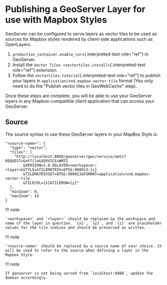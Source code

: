 # Publishing a GeoServer Layer for use with Mapbox Styles

GeoServer can be configured to serve layers as vector tiles to be used as sources for Mapbox styles rendered by client-side applications such as OpenLayers.

1.  `production_container.enable_cors`{.interpreted-text role="ref"} in GeoServer.
2.  Install the `Vector Tiles <vectortiles.install>`{.interpreted-text role="ref"} extension.
3.  Follow the `vectortiles.tutorial`{.interpreted-text role="ref"} to publish your layers in `application/vnd.mapbox-vector-tile` format (You only need to do the "Publish vector tiles in GeoWebCache" step).

Once these steps are complete, you will be able to use your GeoServer layers in any Mapbox-compatible client application that can access your GeoServer.

## Source

The source syntax to use these GeoServer layers in your MapBox Style is:

    "<source-name>": {
      "type": "vector",
      "tiles": [
        "http://localhost:8080/geoserver/gwc/service/wmts?REQUEST=GetTile&SERVICE=WMTS
            &VERSION=1.0.0&LAYER=<workspace>:<layer>&STYLE=&TILEMATRIX=EPSG:900913:{z}
            &TILEMATRIXSET=EPSG:900913&FORMAT=application/vnd.mapbox-vector-tile
            &TILECOL={x}&TILEROW={y}"
      ],
      "minZoom": 0,
      "maxZoom": 14
    }

!!! note

    `<workspace>` and `<layer>` should be replaced by the workspace and name of the layer in question. `{x}`, `{y}`, and `{z}` are placeholder values for the tile indices and should be preserved as written.

!!! note

    `<source-name>` should be replaced by a source name of your choice. It will be used to refer to the source when defining a layer in the Mapbox Style.

!!! note

    If geoserver is not being served from `localhost:8080`, update the domain accordingly.
